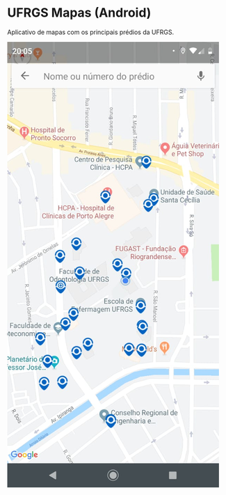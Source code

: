 # UFRGS Mapas (Android)

Aplicativo de mapas com os principais prédios da UFRGS.

![Print do UFRGS Mapas](https://github.com/ufrgs/ufrgs-mapas-android/blob/master/readme/images/print.jpeg)
